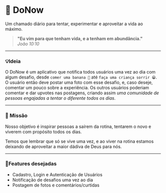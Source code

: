 # 🌊 DoNow

Um chamado diário para tentar, experimentar e aproveitar a vida ao máximo.

> **"Eu vim para que tenham vida, e a tenham em abundância."**  
> _João 10:10_

---

### 💡Ideia

O DoNow é um aplicativo que notifica todos usuários uma vez ao dia com algum desafio, desde `comer uma banana 🍌` até `faça uma criança sorrir 😁`. O usuário então deve postar uma foto com esse desafio, e, caso deseje, comentar um pouco sobre a experiência. Os outros usuários poderiam comentar e dar upvotes nas postagens, criando assim _uma comunidade de pessoas engajadas a tentar o diferente todos os dias_.

---

### 🌟 Missão

Nosso objetivo é inspirar pessoas a saírem da rotina, tentarem o novo e viverem com propósito todos os dias.

Temos que lembrar que só se vive uma vez, e ao viver na rotina estamos deixando de aproveitar a maior dádiva de Deus para nós.

---

### 👾Features desejadas

- Cadastro, Login e Autenticação de Usuários
- Notificação de desafios uma vez ao dia
- Postagem de fotos e comentários/curtidas
